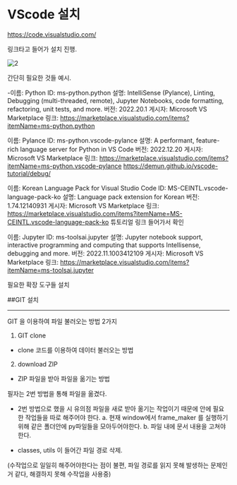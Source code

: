 VScode 설치
===========

https://code.visualstudio.com/

링크타고 들어가 설치 진행.

![2](https://user-images.githubusercontent.com/112140363/209625787-a5d4bb83-9dcb-4006-a384-5098430c1520.png)

간단히 필요한 것들 예시.

-이름: Python
ID: ms-python.python
설명: IntelliSense (Pylance), Linting, Debugging (multi-threaded, remote), Jupyter Notebooks, code formatting, refactoring, unit tests, and more.
버전: 2022.20.1
게시자: Microsoft
VS Marketplace 링크: https://marketplace.visualstudio.com/items?itemName=ms-python.python

이름: Pylance
ID: ms-python.vscode-pylance
설명: A performant, feature-rich language server for Python in VS Code
버전: 2022.12.20
게시자: Microsoft
VS Marketplace 링크: https://marketplace.visualstudio.com/items?itemName=ms-python.vscode-pylance
https://demun.github.io/vscode-tutorial/debug/

이름: Korean Language Pack for Visual Studio Code
ID: MS-CEINTL.vscode-language-pack-ko
설명: Language pack extension for Korean
버전: 1.74.12140931
게시자: Microsoft
VS Marketplace 링크: https://marketplace.visualstudio.com/items?itemName=MS-CEINTL.vscode-language-pack-ko
튜토리얼 링크 들어가서 확인

이름: Jupyter
ID: ms-toolsai.jupyter
설명: Jupyter notebook support, interactive programming and computing that supports Intellisense, debugging and more.
버전: 2022.11.1003412109
게시자: Microsoft
VS Marketplace 링크: https://marketplace.visualstudio.com/items?itemName=ms-toolsai.jupyter

필요한 확장 도구들 설치

##GIT 설치


-------------------------------------------------------------------------------------------------------------------------

GIT 을 이용하여 파일 불러오는 방법 2가지

1. GIT clone 
- clone 코드를 이용하여 데이터 불러오는 방법

2. download ZIP
- ZIP 파일을 받아 파일을 옮기는 방법

필자는 2번 방법을 통해 파일을 옮겼다.

* 2번 방법으로 했을 시 유의점
파일을 새로 받아 옮기는 작업이기 때문에 안에 필요한 작업들을 따로 해주어야 한다.
a. 현재 window에서 frame_maker 를 실행하기 위해 같은 폴더안에 py파일들을 모아두어야한다.
b. 파일 내에 문서 내용을 고쳐야한다.
- classes, utils 이 들어간 파일 경로 삭제.

(수작업으로 일일히 해주어야한다는 점이 불편, 파일 경로를 읽지 못해 발생하는 문제인거 같다, 해결하지 못해 수작업을 사용중)

